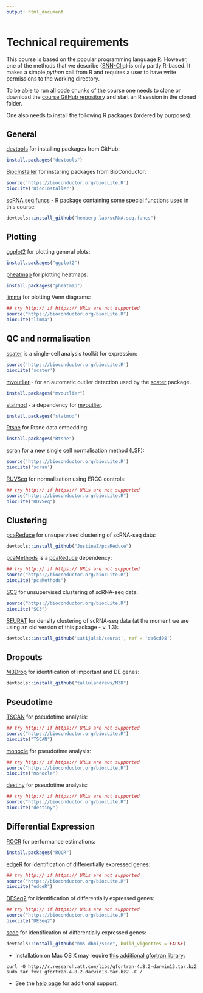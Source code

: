 ```yaml
---
output: html_document
---
```


# Technical requirements

This course is based on the popular programming language [R](https://www.r-project.org/). However, one of the methods that we describe ([SNN-Cliq](http://bioinfo.uncc.edu/SNNCliq/)) is only partly R-based. It makes a simple _python_ call from R and requires a user to have write permissions to the working directory.

To be able to run all code chunks of the course one needs to clone or download the [course GitHub repository](https://github.com/hemberg-lab/scRNA.seq.course) and start an R session in the cloned folder. 

One also needs to install the following R packages (ordered by purposes):

## General

[devtools](https://cran.r-project.org/web/packages/devtools/index.html) for installing packages from GitHub:

```r
install.packages("devtools")
```

[BiocInstaller](http://bioconductor.org/packages/BiocInstaller) for installing packages from BioConductor:

```r
source('https://bioconductor.org/biocLite.R')
biocLite('BiocInstaller')
```

[scRNA.seq.funcs](https://github.com/hemberg-lab/scRNA.seq.funcs) - R package containing some special functions used in this course:

```r
devtools::install_github("hemberg-lab/scRNA.seq.funcs")
```

## Plotting

[ggplot2](https://cran.r-project.org/web/packages/ggplot2/index.html) for plotting general plots:

```r
install.packages("ggplot2")
```

[pheatmap](https://cran.r-project.org/web/packages/pheatmap/index.html) for plotting heatmaps:

```r
install.packages("pheatmap")
```

[limma](https://bioconductor.org/packages/limma) for plotting Venn diagrams:

```r
## try http:// if https:// URLs are not supported
source("https://bioconductor.org/biocLite.R")
biocLite("limma")
```

## QC and normalisation

[scater](http://bioconductor.org/packages/scater) is a single-cell analysis toolkit for expression:

```r
source('https://bioconductor.org/biocLite.R')
biocLite('scater')
```

[mvoutlier](https://cran.r-project.org/web/packages/mvoutlier/index.html) - for an automatic outlier detection used by the [scater](https://github.com/davismcc/scater) package.

```r
install.packages("mvoutlier")
```

[statmod](https://cran.r-project.org/web/packages/statmod/index.html) - a dependency for [mvoutlier](https://cran.r-project.org/web/packages/mvoutlier/index.html).

```r
install.packages("statmod")
```

[Rtsne](https://cran.r-project.org/web/packages/Rtsne/index.html) for Rtsne data embedding:

```r
install.packages("Rtsne")
```

[scran](http://bioconductor.org/packages/scran) for a new single cell normalisation method (LSF):

```r
source('https://bioconductor.org/biocLite.R')
biocLite('scran')
```

[RUVSeq](https://bioconductor.org/packages/RUVSeq) for normalization using ERCC controls:

```r
## try http:// if https:// URLs are not supported
source("https://bioconductor.org/biocLite.R")
biocLite("RUVSeq")
```

## Clustering

[pcaReduce](https://github.com/JustinaZ/pcaReduce) for unsupervised clustering of scRNA-seq data:

```r
devtools::install_github("JustinaZ/pcaReduce")
```

[pcaMethods](http://bioconductor.org/pcaMethods) is a [pcaReduce](https://github.com/JustinaZ/pcaReduce) dependency:

```r
## try http:// if https:// URLs are not supported
source("https://bioconductor.org/biocLite.R")
biocLite("pcaMethods")
```

[SC3](http://bioconductor.org/packages/SC3) for unsupervised clustering of scRNA-seq data:

```r
source("https://bioconductor.org/biocLite.R")
biocLite("SC3")
```

[SEURAT](https://github.com/satijalab/seurat) for density clustering of scRNA-seq data (at the moment we are using an old version of this package - v. 1.3):

```r
devtools::install_github('satijalab/seurat', ref = 'da6cd08')
```

## Dropouts

[M3Drop](http://bioconductor.org/packages/M3Drop) for identification of important and DE genes:

```r
devtools::install_github("tallulandrews/M3D")
```

## Pseudotime

[TSCAN](https://bioconductor.org/packages/TSCAN) for pseudotime analysis:

```r
## try http:// if https:// URLs are not supported
source("https://bioconductor.org/biocLite.R")
biocLite("TSCAN")
```

[monocle](https://bioconductor.org/packages/monocle) for pseudotime analysis:

```r
## try http:// if https:// URLs are not supported
source("https://bioconductor.org/biocLite.R")
biocLite("monocle")
```

[destiny](https://bioconductor.org/packages/destiny) for pseudotime analysis:

```r
## try http:// if https:// URLs are not supported
source("https://bioconductor.org/biocLite.R")
biocLite("destiny")
```


## Differential Expression

[ROCR](https://cran.r-project.org/web/packages/ROCR/index.html) for performance estimations:

```r
install.packages("ROCR")
```

[edgeR](https://bioconductor.org/packages/edgeR) for identification of differentially expressed genes:

```r
## try http:// if https:// URLs are not supported
source("https://bioconductor.org/biocLite.R")
biocLite("edgeR")
```

[DESeq2](https://bioconductor.org/packages/DESeq2) for identification of differentially expressed genes:

```r
## try http:// if https:// URLs are not supported
source("https://bioconductor.org/biocLite.R")
biocLite("DESeq2")
```

[scde](http://hms-dbmi.github.io/scde/) for identification of differentially expressed genes:

```r
devtools::install_github("hms-dbmi/scde", build_vignettes = FALSE)
```

* Installation on Mac OS X may require [this additional gfortran library](http://thecoatlessprofessor.com/programming/rcpp-rcpparmadillo-and-os-x-mavericks-lgfortran-and-lquadmath-error/):
```
curl -O http://r.research.att.com/libs/gfortran-4.8.2-darwin13.tar.bz2
sudo tar fvxz gfortran-4.8.2-darwin13.tar.bz2 -C /
```

* See the [help page](http://hms-dbmi.github.io/scde/help.html) for additional support.




